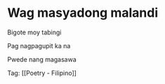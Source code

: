 # Wag masyadong malandi

Bigote moy tabingi

Pag nagpagupit ka na

Pwede nang magasawa

Tag: [[Poetry - Filipino]]

